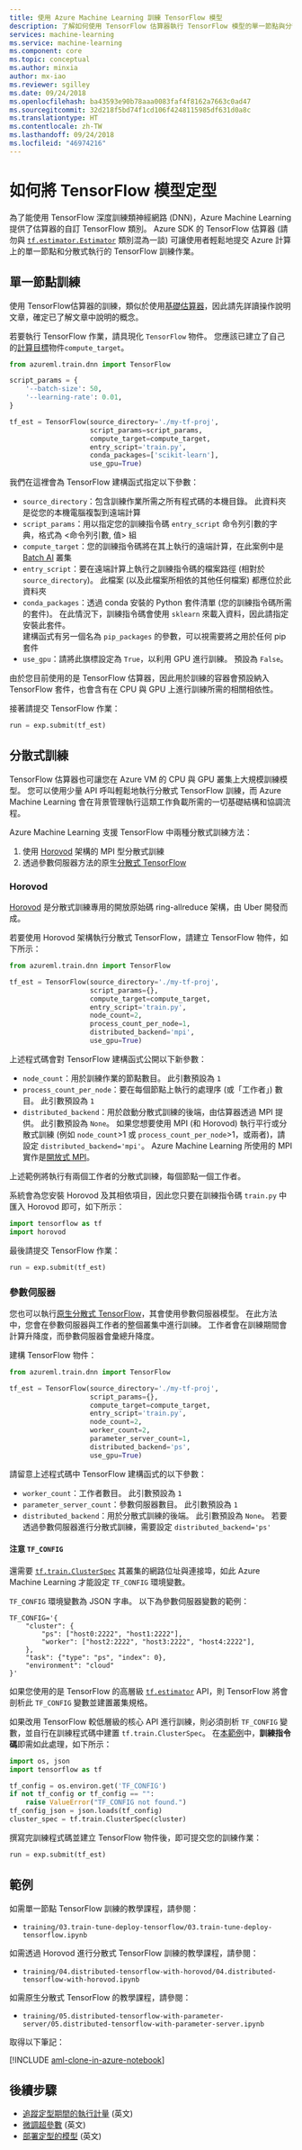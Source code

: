 ```yaml
---
title: 使用 Azure Machine Learning 訓練 TensorFlow 模型
description: 了解如何使用 TensorFlow 估算器執行 TensorFlow 模型的單一節點與分散式的定型
services: machine-learning
ms.service: machine-learning
ms.component: core
ms.topic: conceptual
ms.author: minxia
author: mx-iao
ms.reviewer: sgilley
ms.date: 09/24/2018
ms.openlocfilehash: ba43593e90b78aaa0083faf4f8162a7663c0ad47
ms.sourcegitcommit: 32d218f5bd74f1cd106f4248115985df631d0a8c
ms.translationtype: HT
ms.contentlocale: zh-TW
ms.lasthandoff: 09/24/2018
ms.locfileid: "46974216"
---
```

# <a name="how-to-train-tensorflow-models"></a>如何將 TensorFlow 模型定型

為了能使用 TensorFlow 深度訓練類神經網路 (DNN)，Azure Machine Learning 提供了估算器的自訂 TensorFlow 類別。 Azure SDK 的 TensorFlow 估算器 (請勿與 [`tf.estimator.Estimator`](https://www.tensorflow.org/api_docs/python/tf/estimator/Estimator) 類別混為一談) 可讓使用者輕鬆地提交 Azure 計算上的單一節點和分散式執行的 TensorFlow 訓練作業。

## <a name="single-node-training"></a>單一節點訓練
使用 TensorFlow估算器的訓練，類似於使用[基礎估算器](how-to-train-ml-models.md)，因此請先詳讀操作說明文章，確定已了解文章中說明的概念。
  
若要執行 TensorFlow 作業，請具現化 `TensorFlow` 物件。 您應該已建立了自己的[計算目標](how-to-set-up-training-targets.md#batch)物件`compute_target`。

```Python
from azureml.train.dnn import TensorFlow

script_params = {
    '--batch-size': 50,
    '--learning-rate': 0.01,
}

tf_est = TensorFlow(source_directory='./my-tf-proj',
                    script_params=script_params,
                    compute_target=compute_target,
                    entry_script='train.py',
                    conda_packages=['scikit-learn'],
                    use_gpu=True)
```

我們在這裡會為 TensorFlow 建構函式指定以下參數：
* `source_directory`：包含訓練作業所需之所有程式碼的本機目錄。 此資料夾是從您的本機電腦複製到遠端計算
* `script_params`：用以指定您的訓練指令碼 `entry_script` 命令列引數的字典，格式為 <命令列引數, 值> 組
* `compute_target`：您的訓練指令碼將在其上執行的遠端計算，在此案例中是 [Batch AI](how-to-set-up-training-targets.md#batch) 叢集
* `entry_script`：要在遠端計算上執行之訓練指令碼的檔案路徑 (相對於 `source_directory`)。 此檔案 (以及此檔案所相依的其他任何檔案) 都應位於此資料夾
* `conda_packages`：透過 conda 安裝的 Python 套件清單 (您的訓練指令碼所需的套件)。 在此情況下，訓練指令碼會使用 `sklearn` 來載入資料，因此請指定安裝此套件。  
建構函式有另一個名為 `pip_packages` 的參數，可以視需要將之用於任何 pip 套件
* `use_gpu`：請將此旗標設定為 `True`，以利用 GPU 進行訓練。 預設為 `False`。

由於您目前使用的是 TensorFlow 估算器，因此用於訓練的容器會預設納入 TensorFlow 套件，也會含有在 CPU 與 GPU 上進行訓練所需的相關相依性。

接著請提交 TensorFlow 作業：
```Python
run = exp.submit(tf_est)
```

## <a name="distributed-training"></a>分散式訓練
TensorFlow 估算器也可讓您在 Azure VM 的 CPU 與 GPU 叢集上大規模訓練模型。 您可以使用少量 API 呼叫輕鬆地執行分散式 TensorFlow 訓練，而 Azure Machine Learning 會在背景管理執行這類工作負載所需的一切基礎結構和協調流程。

Azure Machine Learning 支援 TensorFlow 中兩種分散式訓練方法：
1. 使用 [Horovod](https://github.com/uber/horovod) 架構的 MPI 型分散式訓練
2. 透過參數伺服器方法的原生[分散式 TensorFlow](https://www.tensorflow.org/deploy/distributed)

### <a name="horovod"></a>Horovod
[Horovod](https://github.com/uber/horovod) 是分散式訓練專用的開放原始碼 ring-allreduce 架構，由 Uber 開發而成。

若要使用 Horovod 架構執行分散式 TensorFlow，請建立 TensorFlow 物件，如下所示：

```Python
from azureml.train.dnn import TensorFlow

tf_est = TensorFlow(source_directory='./my-tf-proj',
                    script_params={},
                    compute_target=compute_target,
                    entry_script='train.py',
                    node_count=2,
                    process_count_per_node=1,
                    distributed_backend='mpi',
                    use_gpu=True)
```

上述程式碼會對 TensorFlow 建構函式公開以下新參數：
* `node_count`：用於訓練作業的節點數目。 此引數預設為 `1`
* `process_count_per_node`：要在每個節點上執行的處理序 (或「工作者」) 數目。 此引數預設為 `1`
* `distributed_backend`：用於啟動分散式訓練的後端，由估算器透過 MPI 提供。 此引數預設為 `None`。 如果您想要使用 MPI (和 Horovod) 執行平行或分散式訓練 (例如 `node_count`>1 或 `process_count_per_node`>1，或兩者)，請設定 `distributed_backend='mpi'`。 Azure Machine Learning 所使用的 MPI 實作是[開放式 MPI](https://www.open-mpi.org/)。

上述範例將執行有兩個工作者的分散式訓練，每個節點一個工作者。

系統會為您安裝 Horovod 及其相依項目，因此您只要在訓練指令碼 `train.py` 中匯入 Horovod 即可，如下所示：
```Python
import tensorflow as tf
import horovod
```

最後請提交 TensorFlow 作業：
```Python
run = exp.submit(tf_est)
```

### <a name="parameter-server"></a>參數伺服器
您也可以執行[原生分散式 TensorFlow](https://www.tensorflow.org/deploy/distributed)，其會使用參數伺服器模型。 在此方法中，您會在參數伺服器與工作者的整個叢集中進行訓練。 工作者會在訓練期間會計算升降度，而參數伺服器會彙總升降度。

建構 TensorFlow 物件：
```Python
from azureml.train.dnn import TensorFlow

tf_est = TensorFlow(source_directory='./my-tf-proj',
                    script_params={},
                    compute_target=compute_target,
                    entry_script='train.py',
                    node_count=2,
                    worker_count=2,
                    parameter_server_count=1,
                    distributed_backend='ps',
                    use_gpu=True)
```

請留意上述程式碼中 TensorFlow 建構函式的以下參數：
* `worker_count`：工作者數目。 此引數預設為 `1`
* `parameter_server_count`：參數伺服器數目。 此引數預設為 `1`
* `distributed_backend`：用於分散式訓練的後端。 此引數預設為 `None`。 若要透過參數伺服器進行分散式訓練，需要設定 `distributed_backend='ps'`

#### <a name="note-on-tfconfig"></a>注意 `TF_CONFIG`
還需要 [`tf.train.ClusterSpec`](https://www.tensorflow.org/api_docs/python/tf/train/ClusterSpec) 其叢集的網路位址與連接埠，如此 Azure Machine Learning 才能設定 `TF_CONFIG` 環境變數。

`TF_CONFIG` 環境變數為 JSON 字串。 以下為參數伺服器變數的範例：
```
TF_CONFIG='{
    "cluster": {
        "ps": ["host0:2222", "host1:2222"],
        "worker": ["host2:2222", "host3:2222", "host4:2222"],
    },
    "task": {"type": "ps", "index": 0},
    "environment": "cloud"
}'
```

如果您使用的是 TensorFlow 的高層級 [`tf.estimator`](https://www.tensorflow.org/api_docs/python/tf/estimator) API，則 TensorFlow 將會剖析此 `TF_CONFIG` 變數並建置叢集規格。 

如果改用 TensorFlow 較低層級的核心 API 進行訓練，則必須剖析 `TF_CONFIG` 變數，並自行在訓練程式碼中建置 `tf.train.ClusterSpec`。 在[本範例](https://aka.ms/aml-notebook-tf-ps)中，**訓練指令碼**即需如此處理，如下所示：

```Python
import os, json
import tensorflow as tf

tf_config = os.environ.get('TF_CONFIG')
if not tf_config or tf_config == "":
    raise ValueError("TF_CONFIG not found.")
tf_config_json = json.loads(tf_config)
cluster_spec = tf.train.ClusterSpec(cluster)

```

撰寫完訓練程式碼並建立 TensorFlow 物件後，即可提交您的訓練作業：
```Python
run = exp.submit(tf_est)
```

## <a name="examples"></a>範例
如需單一節點 TensorFlow 訓練的教學課程，請參閱：
* `training/03.train-tune-deploy-tensorflow/03.train-tune-deploy-tensorflow.ipynb`

如需透過 Horovod 進行分散式 TensorFlow 訓練的教學課程，請參閱：
* `training/04.distributed-tensorflow-with-horovod/04.distributed-tensorflow-with-horovod.ipynb`

如需原生分散式 TensorFlow 的教學課程，請參閱：
* `training/05.distributed-tensorflow-with-parameter-server/05.distributed-tensorflow-with-parameter-server.ipynb`

取得以下筆記：

[!INCLUDE [aml-clone-in-azure-notebook](../../../includes/aml-clone-for-examples.md)]

## <a name="next-steps"></a>後續步驟
* [追蹤定型期間的執行計量](how-to-track-experiments.md) (英文)
* [微調超參數](how-to-tune-hyperparameters.md) (英文)
* [部署定型的模型](how-to-deploy-and-where.md) (英文)
